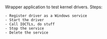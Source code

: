 Wrapper application to test kernel drivers. Steps:

```
- Register driver as a Windows service
- Start the driver
- Call IOCTLs, do stuff
- Stop the service
- Delete the service
```